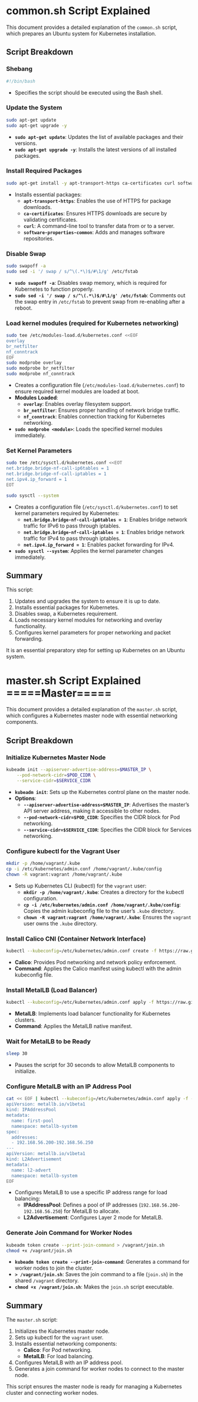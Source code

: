 # common.sh Script Explained

This document provides a detailed explanation of the `common.sh` script, which prepares an Ubuntu system for Kubernetes installation.

## Script Breakdown

### Shebang
```bash
#!/bin/bash
```
- Specifies the script should be executed using the Bash shell.

### Update the System
```bash
sudo apt-get update
sudo apt-get upgrade -y
```
- **`sudo apt-get update`**: Updates the list of available packages and their versions.
- **`sudo apt-get upgrade -y`**: Installs the latest versions of all installed packages.

### Install Required Packages
```bash
sudo apt-get install -y apt-transport-https ca-certificates curl software-properties-common
```
- Installs essential packages:
  - **`apt-transport-https`**: Enables the use of HTTPS for package downloads.
  - **`ca-certificates`**: Ensures HTTPS downloads are secure by validating certificates.
  - **`curl`**: A command-line tool to transfer data from or to a server.
  - **`software-properties-common`**: Adds and manages software repositories.

### Disable Swap
```bash
sudo swapoff -a
sudo sed -i '/ swap / s/^\(.*\)$/#\1/g' /etc/fstab
```
- **`sudo swapoff -a`**: Disables swap memory, which is required for Kubernetes to function properly.
- **`sudo sed -i '/ swap / s/^\(.*\)$/#\1/g' /etc/fstab`**: Comments out the swap entry in `/etc/fstab` to prevent swap from re-enabling after a reboot.

### Load kernel modules (required for Kubernetes networking)
```bash
sudo tee /etc/modules-load.d/kubernetes.conf <<EOF
overlay
br_netfilter
nf_conntrack
EOF
sudo modprobe overlay
sudo modprobe br_netfilter
sudo modprobe nf_conntrack
```
- Creates a configuration file (`/etc/modules-load.d/kubernetes.conf`) to ensure required kernel modules are loaded at boot.
- **Modules Loaded**:
  - **`overlay`**: Enables overlay filesystem support.
  - **`br_netfilter`**: Ensures proper handling of network bridge traffic.
  - **`nf_conntrack`**: Enables connection tracking for Kubernetes networking.
- **`sudo modprobe <module>`**: Loads the specified kernel modules immediately.

### Set Kernel Parameters
```bash
sudo tee /etc/sysctl.d/kubernetes.conf <<EOT
net.bridge.bridge-nf-call-ip6tables = 1
net.bridge.bridge-nf-call-iptables = 1
net.ipv4.ip_forward = 1
EOT

sudo sysctl --system
```
- Creates a configuration file (`/etc/sysctl.d/kubernetes.conf`) to set kernel parameters required by Kubernetes:
  - **`net.bridge.bridge-nf-call-ip6tables = 1`**: Enables bridge network traffic for IPv6 to pass through iptables.
  - **`net.bridge.bridge-nf-call-iptables = 1`**: Enables bridge network traffic for IPv4 to pass through iptables.
  - **`net.ipv4.ip_forward = 1`**: Enables packet forwarding for IPv4.
- **`sudo sysctl --system`**: Applies the kernel parameter changes immediately.

## Summary
This script:
1. Updates and upgrades the system to ensure it is up to date.
2. Installs essential packages for Kubernetes.
3. Disables swap, a Kubernetes requirement.
4. Loads necessary kernel modules for networking and overlay functionality.
5. Configures kernel parameters for proper networking and packet forwarding.

It is an essential preparatory step for setting up Kubernetes on an Ubuntu system.

#
#
# master.sh Script Explained =====Master=====

This document provides a detailed explanation of the `master.sh` script, which configures a Kubernetes master node with essential networking components.

## Script Breakdown

### Initialize Kubernetes Master Node
```bash
kubeadm init --apiserver-advertise-address=$MASTER_IP \
    --pod-network-cidr=$POD_CIDR \
    --service-cidr=$SERVICE_CIDR
```
- **`kubeadm init`**: Sets up the Kubernetes control plane on the master node.
- **Options**:
  - **`--apiserver-advertise-address=$MASTER_IP`**: Advertises the master’s API server address, making it accessible to other nodes.
  - **`--pod-network-cidr=$POD_CIDR`**: Specifies the CIDR block for Pod networking.
  - **`--service-cidr=$SERVICE_CIDR`**: Specifies the CIDR block for Services networking.

### Configure kubectl for the Vagrant User
```bash
mkdir -p /home/vagrant/.kube
cp -i /etc/kubernetes/admin.conf /home/vagrant/.kube/config
chown -R vagrant:vagrant /home/vagrant/.kube
```
- Sets up Kubernetes CLI (kubectl) for the `vagrant` user:
  - **`mkdir -p /home/vagrant/.kube`**: Creates a directory for the kubectl configuration.
  - **`cp -i /etc/kubernetes/admin.conf /home/vagrant/.kube/config`**: Copies the admin kubeconfig file to the user’s `.kube` directory.
  - **`chown -R vagrant:vagrant /home/vagrant/.kube`**: Ensures the `vagrant` user owns the `.kube` directory.

### Install Calico CNI (Container Network Interface)
```bash
kubectl --kubeconfig=/etc/kubernetes/admin.conf create -f https://raw.githubusercontent.com/projectcalico/calico/v3.26.1/manifests/calico.yaml
```
- **Calico**: Provides Pod networking and network policy enforcement.
- **Command**: Applies the Calico manifest using kubectl with the admin kubeconfig file.

### Install MetalLB (Load Balancer)
```bash
kubectl --kubeconfig=/etc/kubernetes/admin.conf apply -f https://raw.githubusercontent.com/metallb/metallb/v0.13.12/config/manifests/metallb-native.yaml
```
- **MetalLB**: Implements load balancer functionality for Kubernetes clusters.
- **Command**: Applies the MetalLB native manifest.

### Wait for MetalLB to be Ready
```bash
sleep 30
```
- Pauses the script for 30 seconds to allow MetalLB components to initialize.

### Configure MetalLB with an IP Address Pool
```bash
cat << EOF | kubectl --kubeconfig=/etc/kubernetes/admin.conf apply -f -
apiVersion: metallb.io/v1beta1
kind: IPAddressPool
metadata:
  name: first-pool
  namespace: metallb-system
spec:
  addresses:
  - 192.168.56.200-192.168.56.250
---
apiVersion: metallb.io/v1beta1
kind: L2Advertisement
metadata:
  name: l2-advert
  namespace: metallb-system
EOF
```
- Configures MetalLB to use a specific IP address range for load balancing:
  - **IPAddressPool**: Defines a pool of IP addresses (`192.168.56.200-192.168.56.250`) for MetalLB to allocate.
  - **L2Advertisement**: Configures Layer 2 mode for MetalLB.

### Generate Join Command for Worker Nodes
```bash
kubeadm token create --print-join-command > /vagrant/join.sh
chmod +x /vagrant/join.sh
```
- **`kubeadm token create --print-join-command`**: Generates a command for worker nodes to join the cluster.
- **`> /vagrant/join.sh`**: Saves the join command to a file (`join.sh`) in the shared `/vagrant` directory.
- **`chmod +x /vagrant/join.sh`**: Makes the `join.sh` script executable.

## Summary
The `master.sh` script:
1. Initializes the Kubernetes master node.
2. Sets up kubectl for the `vagrant` user.
3. Installs essential networking components:
   - **Calico**: For Pod networking.
   - **MetalLB**: For load balancing.
4. Configures MetalLB with an IP address pool.
5. Generates a join command for worker nodes to connect to the master node.

This script ensures the master node is ready for managing a Kubernetes cluster and connecting worker nodes.

